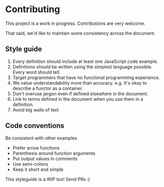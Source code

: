 # Contributing

This project is a work in progress. Contributions are very welcome.

That said, we'd like to maintain some consistency across the document.

## Style guide
1. Every definition should include at least one JavaScript code example.
1. Definitions should be written using the simplest language possible. Every word should tell.
1. Target programmers that have no functional programming experience.
1. We value understandability more than accuracy. e.g. It's okay to describe a functor as a container.
1. Don't overuse jargon even if defined elsewhere in the document.
1. Link to terms defined in the document when you use them in a definition.
1. Avoid big walls of text

## Code conventions
Be consistent with other examples

* Prefer arrow functions
* Parenthesis around function arguments
* Put output values in comments
* Use semi-colons
* Keep it short and simple

This styleguide is a WIP too! Send PRs :)
